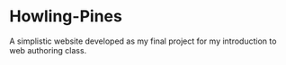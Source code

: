 # Howling-Pines
A simplistic website developed as my final project for my introduction to web authoring class.

